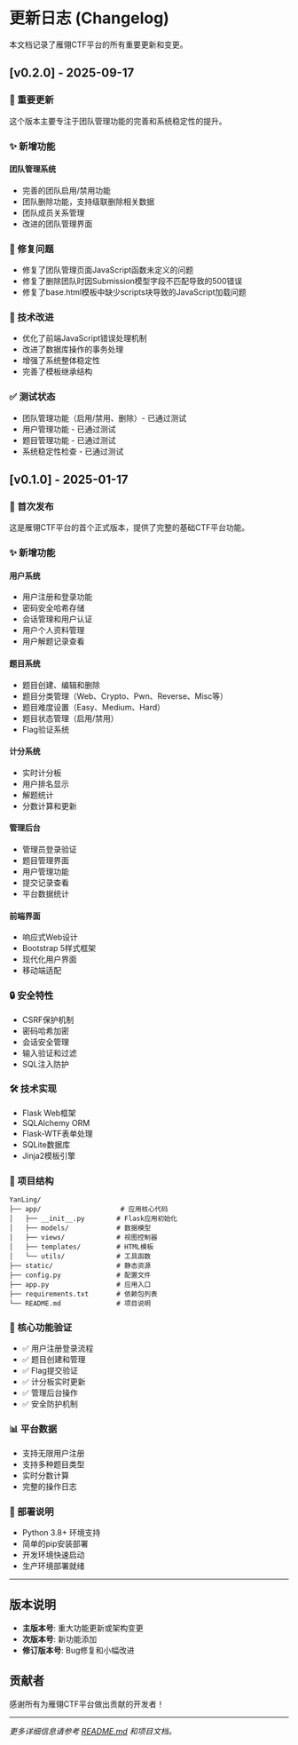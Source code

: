 # 更新日志 (Changelog)

本文档记录了雁翎CTF平台的所有重要更新和变更。

## [v0.2.0] - 2025-09-17

### 🚀 重要更新

这个版本主要专注于团队管理功能的完善和系统稳定性的提升。

### ✨ 新增功能

#### 团队管理系统
- 完善的团队启用/禁用功能
- 团队删除功能，支持级联删除相关数据
- 团队成员关系管理
- 改进的团队管理界面

### 🐛 修复问题
- 修复了团队管理页面JavaScript函数未定义的问题
- 修复了删除团队时因Submission模型字段不匹配导致的500错误
- 修复了base.html模板中缺少scripts块导致的JavaScript加载问题

### 🔧 技术改进
- 优化了前端JavaScript错误处理机制
- 改进了数据库操作的事务处理
- 增强了系统整体稳定性
- 完善了模板继承结构

### ✅ 测试状态
- 团队管理功能（启用/禁用、删除）- 已通过测试
- 用户管理功能 - 已通过测试
- 题目管理功能 - 已通过测试
- 系统稳定性检查 - 已通过测试

## [v0.1.0] - 2025-01-17

### 🎉 首次发布

这是雁翎CTF平台的首个正式版本，提供了完整的基础CTF平台功能。

### ✨ 新增功能

#### 用户系统
- 用户注册和登录功能
- 密码安全哈希存储
- 会话管理和用户认证
- 用户个人资料管理
- 用户解题记录查看

#### 题目系统
- 题目创建、编辑和删除
- 题目分类管理（Web、Crypto、Pwn、Reverse、Misc等）
- 题目难度设置（Easy、Medium、Hard）
- 题目状态管理（启用/禁用）
- Flag验证系统

#### 计分系统
- 实时计分板
- 用户排名显示
- 解题统计
- 分数计算和更新

#### 管理后台
- 管理员登录验证
- 题目管理界面
- 用户管理功能
- 提交记录查看
- 平台数据统计

#### 前端界面
- 响应式Web设计
- Bootstrap 5样式框架
- 现代化用户界面
- 移动端适配

### 🔒 安全特性
- CSRF保护机制
- 密码哈希加密
- 会话安全管理
- 输入验证和过滤
- SQL注入防护

### 🛠️ 技术实现
- Flask Web框架
- SQLAlchemy ORM
- Flask-WTF表单处理
- SQLite数据库
- Jinja2模板引擎

### 📁 项目结构
```
YanLing/
├── app/                    # 应用核心代码
│   ├── __init__.py        # Flask应用初始化
│   ├── models/            # 数据模型
│   ├── views/             # 视图控制器
│   ├── templates/         # HTML模板
│   └── utils/             # 工具函数
├── static/                # 静态资源
├── config.py              # 配置文件
├── app.py                 # 应用入口
├── requirements.txt       # 依赖包列表
└── README.md              # 项目说明
```

### 🎯 核心功能验证
- ✅ 用户注册登录流程
- ✅ 题目创建和管理
- ✅ Flag提交验证
- ✅ 计分板实时更新
- ✅ 管理后台操作
- ✅ 安全防护机制

### 📊 平台数据
- 支持无限用户注册
- 支持多种题目类型
- 实时分数计算
- 完整的操作日志

### 🔧 部署说明
- Python 3.8+ 环境支持
- 简单的pip安装部署
- 开发环境快速启动
- 生产环境部署就绪

---

## 版本说明

- **主版本号**: 重大功能更新或架构变更
- **次版本号**: 新功能添加
- **修订版本号**: Bug修复和小幅改进

## 贡献者

感谢所有为雁翎CTF平台做出贡献的开发者！

---

*更多详细信息请参考 [README.md](README.md) 和项目文档。*